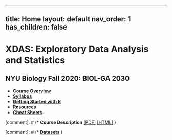 ---
title: Home
layout: default
nav_order: 1
has_children: false
------

# XDAS: Exploratory Data Analysis and Statistics
## NYU Biology Fall 2020: BIOL-GA 2030

* [**Course Overview**](overview.md)
* [**Syllabus**](syllabus.html)
* [**Getting Started with R**](learning_r/)
* [**Resources**](references/)
* [**Cheat Sheets**](cheatsheets/)



[comment]: # (* **Course Description**  [\[PDF\]](XDAS_Overview_2020.pdf)  [\[HTML\]](https://docs.google.com/document/d/1lwyl5Kbgm2uZJ81PoIW523RXrDjf_R0IuRQYL2P7Sgk/edit?usp=sharing) )


[comment]: # (* [**Datasets**](datasets.md) )
